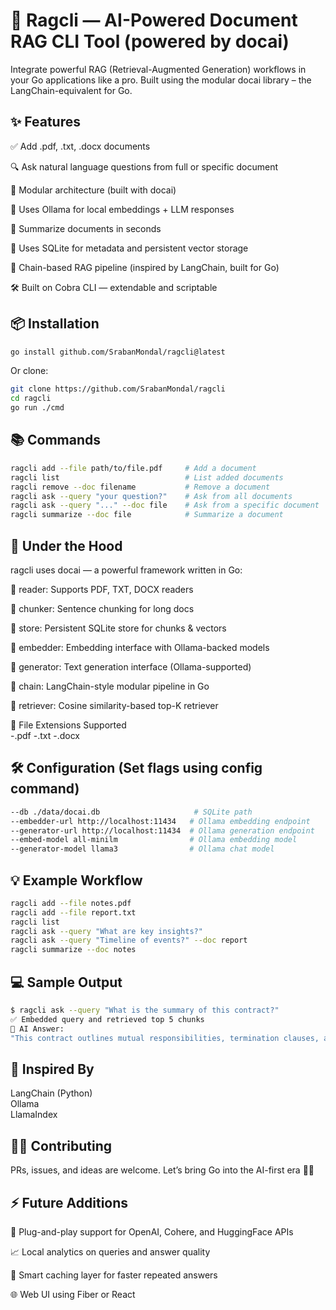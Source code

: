 # 🧠 Ragcli — AI-Powered Document RAG CLI Tool (powered by docai)

Integrate powerful RAG (Retrieval-Augmented Generation) workflows in your Go applications like a pro.
Built using the modular docai library – the LangChain-equivalent for Go.

## ✨ Features

✅ Add .pdf, .txt, .docx documents

🔍 Ask natural language questions from full or specific document

🧩 Modular architecture (built with docai)

🧠 Uses Ollama for local embeddings + LLM responses

📄 Summarize documents in seconds

💾 Uses SQLite for metadata and persistent vector storage

🧱 Chain-based RAG pipeline (inspired by LangChain, built for Go)

🛠️ Built on Cobra CLI — extendable and scriptable

## 📦 Installation

```bash
go install github.com/SrabanMondal/ragcli@latest
```

Or clone:

```bash
git clone https://github.com/SrabanMondal/ragcli
cd ragcli
go run ./cmd
```

## 📚 Commands

```bash
ragcli add --file path/to/file.pdf     # Add a document
ragcli list                            # List added documents
ragcli remove --doc filename           # Remove a document
ragcli ask --query "your question?"    # Ask from all documents
ragcli ask --query "..." --doc file    # Ask from a specific document
ragcli summarize --doc file            # Summarize a document
```

## 🔌 Under the Hood

ragcli uses docai — a powerful framework written in Go:  

📄 reader: Supports PDF, TXT, DOCX readers  

🔪 chunker: Sentence chunking for long docs  

📌 store: Persistent SQLite store for chunks & vectors  

🧠 embedder: Embedding interface with Ollama-backed models  

🤖 generator: Text generation interface (Ollama-supported)  

🔗 chain: LangChain-style modular pipeline in Go  

🧭 retriever: Cosine similarity-based top-K retriever  

📂 File Extensions Supported  
-.pdf
-.txt
-.docx

## 🛠️ Configuration (Set flags using config command)

```bash
--db ./data/docai.db                     # SQLite path
--embedder-url http://localhost:11434   # Ollama embedding endpoint
--generator-url http://localhost:11434  # Ollama generation endpoint
--embed-model all-minilm                # Ollama embedding model
--generator-model llama3                # Ollama chat model
```

## 💡 Example Workflow

```bash
ragcli add --file notes.pdf
ragcli add --file report.txt
ragcli list
ragcli ask --query "What are key insights?"
ragcli ask --query "Timeline of events?" --doc report
ragcli summarize --doc notes
```

## 💻 Sample Output

```bash
$ ragcli ask --query "What is the summary of this contract?"
✅ Embedded query and retrieved top 5 chunks
🤖 AI Answer:
"This contract outlines mutual responsibilities, termination clauses, and a confidentiality agreement between both parties..."
```

## 🧠 Inspired By

LangChain (Python)  
Ollama  
LlamaIndex  

## 👨‍💻 Contributing

PRs, issues, and ideas are welcome. Let’s bring Go into the AI-first era 🧠💪

## ⚡ Future Additions

🔧 Plug-and-play support for OpenAI, Cohere, and HuggingFace APIs

📈 Local analytics on queries and answer quality

🧠 Smart caching layer for faster repeated answers

🌐 Web UI using Fiber or React